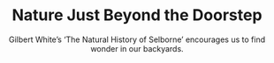 ---
title: Nature Just Beyond the Doorstep
subtitle: Gilbert White’s ‘The Natural History of Selborne’ encourages us to find wonder in our backyards.
layout: default
external_url: https://www.wsj.com/articles/the-natural-history-and-antiquities-of-selborne-in-the-county-of-southampton-gilbert-white-king-george-iii-11656104585
external_site: WSJ
tags: ['nature']
---